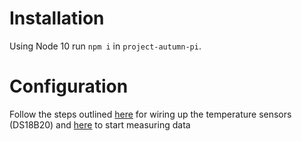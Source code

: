 # Installation
Using Node 10 run `npm i` in `project-autumn-pi`.

# Configuration
Follow the steps outlined [here](https://learn.adafruit.com/adafruits-raspberry-pi-lesson-11-ds18b20-temperature-sensing/hardware) for wiring up the temperature sensors (DS18B20) and [here](https://learn.adafruit.com/adafruits-raspberry-pi-lesson-11-ds18b20-temperature-sensing/ds18b20) to start measuring data